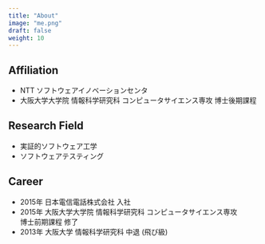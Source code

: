 ```yaml
---
title: "About"
image: "me.png"
draft: false
weight: 10
---
```


## Affiliation

- NTT ソフトウェアイノベーションセンタ
- 大阪大学大学院 情報科学研究科 コンピュータサイエンス専攻 博士後期課程

## Research Field

- 実証的ソフトウェア工学
- ソフトウェアテスティング

## Career

- 2015年 日本電信電話株式会社 入社
- 2015年 大阪大学大学院 情報科学研究科 コンピュータサイエンス専攻 <br> 博士前期課程 修了
- 2013年 大阪大学 情報科学研究科 中退 (飛び級)
